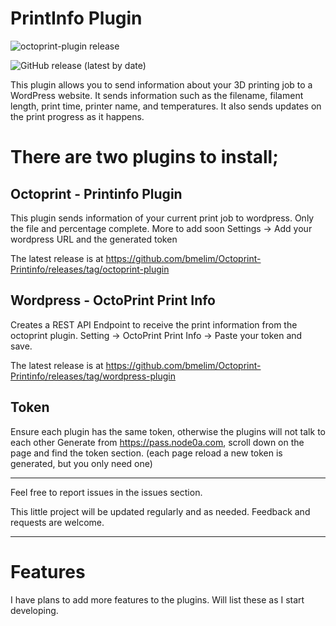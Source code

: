 # PrintInfo Plugin

![octoprint-plugin release](https://img.shields.io/github/v/release/bmelim/Octoprint-Printinfo?label=octoprint-plugin)

![GitHub release (latest by date)](https://img.shields.io/github/v/release/bmelim/Octoprint-Printinfo)


This plugin allows you to send information about your 3D printing job to a WordPress website. It sends information such as the filename, filament length, print time, printer name, and temperatures. It also sends updates on the print progress as it happens.

# There are two plugins to install;

## Octoprint - Printinfo Plugin
This plugin sends information of your current print job to wordpress. Only the file and percentage complete. More to add soon
Settings -> Add your wordpress URL and the generated token 

The latest release is at https://github.com/bmelim/Octoprint-Printinfo/releases/tag/octoprint-plugin


## Wordpress - OctoPrint Print Info
Creates a REST API Endpoint to receive the print information from the octoprint plugin. 
Setting -> OctoPrint Print Info -> Paste your token and save. 

The latest release is at https://github.com/bmelim/Octoprint-Printinfo/releases/tag/wordpress-plugin

## Token
Ensure each plugin has the same token, otherwise the plugins will not talk to each other
Generate from https://pass.node0a.com, scroll down on the page and find the token section. (each page reload a new token is generated, but you only need one)

------

Feel free to report issues in the issues section. 

This little project will be updated regularly and as needed. Feedback and requests are welcome.

------

# Features

I have plans to add more features to the plugins. Will list these as I start developing.


